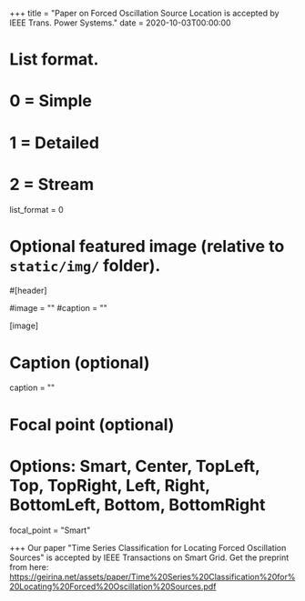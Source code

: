 +++
title = "Paper on Forced Oscillation Source Location is accepted by IEEE Trans. Power Systems."
date = 2020-10-03T00:00:00

# List format.
#   0 = Simple
#   1 = Detailed
#   2 = Stream
list_format = 0

# Optional featured image (relative to `static/img/` folder).
#[header]

#image = ""
#caption = ""

[image]
  # Caption (optional)
  caption = ""
  
  # Focal point (optional)
  # Options: Smart, Center, TopLeft, Top, TopRight, Left, Right, BottomLeft, Bottom, BottomRight
  focal_point = "Smart"

+++
Our paper "Time Series Classification for Locating Forced Oscillation Sources" is accepted by IEEE Transactions on Smart Grid. Get the preprint from here: https://geirina.net/assets/paper/Time%20Series%20Classification%20for%20Locating%20Forced%20Oscillation%20Sources.pdf